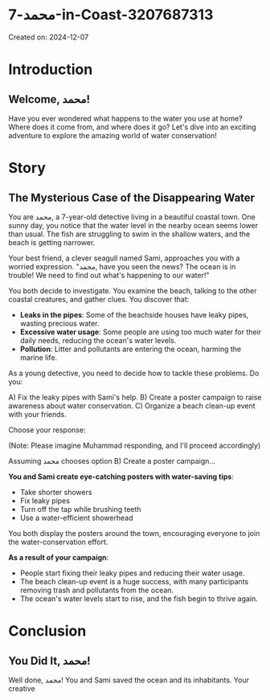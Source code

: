 # محمد-7-in-Coast-3207687313

Created on: 2024-12-07

**Introduction**
===============

**Welcome, محمد!**
---------------

Have you ever wondered what happens to the water you use at home? Where does it come from, and where does it go? Let's dive into an exciting adventure to explore the amazing world of water conservation!

**Story**
=====

**The Mysterious Case of the Disappearing Water**
------------------------------------------

You are محمد, a 7-year-old detective living in a beautiful coastal town. One sunny day, you notice that the water level in the nearby ocean seems lower than usual. The fish are struggling to swim in the shallow waters, and the beach is getting narrower.

Your best friend, a clever seagull named Sami, approaches you with a worried expression. "محمد, have you seen the news? The ocean is in trouble! We need to find out what's happening to our water!"

You both decide to investigate. You examine the beach, talking to the other coastal creatures, and gather clues. You discover that:

* **Leaks in the pipes**: Some of the beachside houses have leaky pipes, wasting precious water.
* **Excessive water usage**: Some people are using too much water for their daily needs, reducing the ocean's water levels.
* **Pollution**: Litter and pollutants are entering the ocean, harming the marine life.

As a young detective, you need to decide how to tackle these problems. Do you:

A) Fix the leaky pipes with Sami's help.
B) Create a poster campaign to raise awareness about water conservation.
C) Organize a beach clean-up event with your friends.

Choose your response:

(Note: Please imagine Muhammad responding, and I'll proceed accordingly)

Assuming محمد chooses option B) Create a poster campaign...

**You and Sami create eye-catching posters with water-saving tips**:

* Take shorter showers
* Fix leaky pipes
* Turn off the tap while brushing teeth
* Use a water-efficient showerhead

You both display the posters around the town, encouraging everyone to join the water-conservation effort.

**As a result of your campaign**:

* People start fixing their leaky pipes and reducing their water usage.
* The beach clean-up event is a huge success, with many participants removing trash and pollutants from the ocean.
* The ocean's water levels start to rise, and the fish begin to thrive again.

**Conclusion**
==========

**You Did It, محمد!**
-------------------

Well done, محمد! You and Sami saved the ocean and its inhabitants. Your creative
